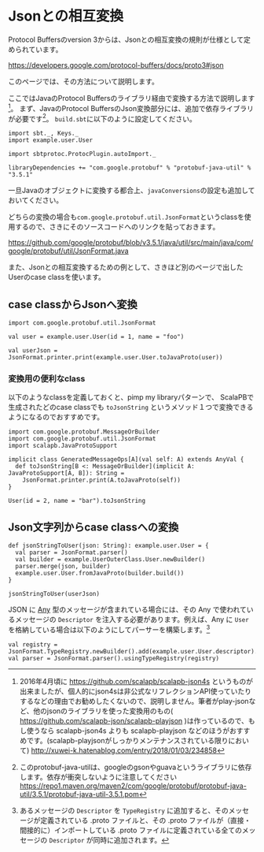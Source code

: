 # Jsonとの相互変換

Protocol Buffersのversion 3からは、Jsonとの相互変換の規則が仕様として定められています。

<https://developers.google.com/protocol-buffers/docs/proto3#json>

このページでは、その方法について説明します。

ここではJavaのProtocol Buffersのライブラリ経由で変換する方法で説明します[^scalapb-json]。
まず、JavaのProtocol BuffersのJson変換部分には、追加で依存ライブラリが必要です[^gson]。
`build.sbt`に以下のように設定してください。

```tut:invisible
import sbt._, Keys._
import example.user.User

import sbtprotoc.ProtocPlugin.autoImport._
```

```tut:silent
libraryDependencies += "com.google.protobuf" % "protobuf-java-util" % "3.5.1"
```

一旦Javaのオブジェクトに変換する都合上、`javaConversions`の設定も追加しておいてください。

どちらの変換の場合も`com.google.protobuf.util.JsonFormat`というclassを使用するので、さきにそのソースコードへのリンクを貼っておきます。

https://github.com/google/protobuf/blob/v3.5.1/java/util/src/main/java/com/google/protobuf/util/JsonFormat.java

また、Jsonとの相互変換するための例として、さきほど別のページで出したUserのcase classを使います。

## case classからJsonへ変換

```tut
import com.google.protobuf.util.JsonFormat

val user = example.user.User(id = 1, name = "foo")

val userJson = JsonFormat.printer.print(example.user.User.toJavaProto(user))
```

### 変換用の便利なclass

以下のようなclassを定義しておくと、pimp my libraryパターンで、
ScalaPBで生成されたどのcase classでも `toJsonString` というメソッド１つで変換できるようになるのでおすすめです。

```tut:silent
import com.google.protobuf.MessageOrBuilder
import com.google.protobuf.util.JsonFormat
import scalapb.JavaProtoSupport

implicit class GeneratedMessageOps[A](val self: A) extends AnyVal {
  def toJsonString[B <: MessageOrBuilder](implicit A: JavaProtoSupport[A, B]): String =
    JsonFormat.printer.print(A.toJavaProto(self))
}
```

```tut
User(id = 2, name = "bar").toJsonString
```

## Json文字列からcase classへの変換

```tut:silent
def jsonStringToUser(json: String): example.user.User = {
  val parser = JsonFormat.parser()
  val builder = example.UserOuterClass.User.newBuilder()
  parser.merge(json, builder)
  example.user.User.fromJavaProto(builder.build())
}
```

```tut
jsonStringToUser(userJson)
```

JSON に [Any](https://github.com/google/protobuf/blob/master/src/google/protobuf/any.proto) 型のメッセージが含まれている場合には、その Any で使われているメッセージの `Descriptor` を注入する必要があります。例えば、Any に `User` を格納している場合は以下のようにしてパーサーを構築します。[^type-registry]

```tut:silent
val registry = JsonFormat.TypeRegistry.newBuilder().add(example.user.User.descriptor).build()
val parser = JsonFormat.parser().usingTypeRegistry(registry)
```

[^scalapb-json]: 2016年4月頃に https://github.com/scalapb/scalapb-json4s というものが出来ましたが、個人的にjson4sは非公式なリフレクションAPI使っていたりするなどの理由でお勧めしたくないので、説明しません。筆者がplay-jsonなど、他のjsonのライブラリを使った変換用のもの( https://github.com/scalapb-json/scalapb-playjson )は作っているので、もし使うなら scalapb-json4s よりも scalapb-playjson などのほうがおすすめです。(scalapb-playjsonがしっかりメンテナンスされている限りにおいて) http://xuwei-k.hatenablog.com/entry/2018/01/03/234858
[^gson]: このprotobuf-java-utilは、googleのgsonやguavaというライブラリに依存します。依存が衝突しないように注意してください https://repo1.maven.org/maven2/com/google/protobuf/protobuf-java-util/3.5.1/protobuf-java-util-3.5.1.pom
[^type-registry]: あるメッセージの `Descriptor` を `TypeRegistry` に追加すると、そのメッセージが定義されている .proto ファイルと、その .proto ファイルが（直接・間接的に）インポートしている .proto ファイルに定義されている全てのメッセージの `Descriptor` が同時に追加されます。
